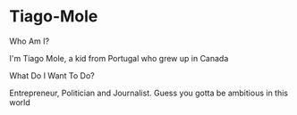 # Tiago-Mole
Who Am I?

I'm Tiago Mole, a kid from Portugal who grew up in Canada


What Do I Want To Do?

Entrepreneur, Politician and Journalist. Guess you gotta be ambitious in this world
